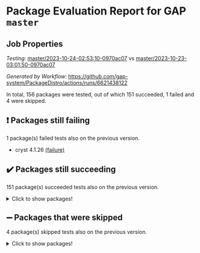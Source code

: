 # Package Evaluation Report for GAP `master`

## Job Properties

*Testing:* [master/2023-10-24-02:53:10-0970ac07](https://github.com/gap-system/PackageDistro/blob/data/reports/master/2023-10-24-02:53:10-0970ac07) vs [master/2023-10-23-03:01:50-0970ac07](https://github.com/gap-system/PackageDistro/blob/data/reports/master/2023-10-23-03:01:50-0970ac07)

*Generated by Workflow:* https://github.com/gap-system/PackageDistro/actions/runs/6621438122

In total, 156 packages were tested, out of which 151 succeeded, 1 failed and 4 were skipped.

## :exclamation: Packages still failing

1 package(s) failed tests also on the previous version.
- cryst 4.1.26 [(failure)](https://github.com/gap-system/PackageDistro/actions/runs/6621438122/job/17985839176)

## :heavy_check_mark: Packages still succeeding

151 package(s) succeeded tests also on the previous version.
<details><summary>Click to show packages!</summary>

- 4ti2interface 2023.02-04 [(success)](https://github.com/gap-system/PackageDistro/actions/runs/6621438122/job/17985833112)
- ace 5.6.2 [(success)](https://github.com/gap-system/PackageDistro/actions/runs/6621438122/job/17985834573)
- aclib 1.3.2 [(success)](https://github.com/gap-system/PackageDistro/actions/runs/6621438122/job/17985835013)
- agt 0.3.1 [(success)](https://github.com/gap-system/PackageDistro/actions/runs/6621438122/job/17985835434)
- alnuth 3.2.1 [(success)](https://github.com/gap-system/PackageDistro/actions/runs/6621438122/job/17985835999)
- anupq 3.3.0 [(success)](https://github.com/gap-system/PackageDistro/actions/runs/6621438122/job/17985837161)
- atlasrep 2.1.7 [(success)](https://github.com/gap-system/PackageDistro/actions/runs/6621438122/job/17985837342)
- autodoc 2023.06.19 [(success)](https://github.com/gap-system/PackageDistro/actions/runs/6621438122/job/17985837473)
- automata 1.15 [(success)](https://github.com/gap-system/PackageDistro/actions/runs/6621438122/job/17985837599)
- automgrp 1.3.2 [(success)](https://github.com/gap-system/PackageDistro/actions/runs/6621438122/job/17985837715)
- autpgrp 1.11 [(success)](https://github.com/gap-system/PackageDistro/actions/runs/6621438122/job/17985837809)
- cap 2023.10-07 [(success)](https://github.com/gap-system/PackageDistro/actions/runs/6621438122/job/17985837950)
- caratinterface 2.3.5 [(success)](https://github.com/gap-system/PackageDistro/actions/runs/6621438122/job/17985838066)
- cddinterface 2022.11.01 [(success)](https://github.com/gap-system/PackageDistro/actions/runs/6621438122/job/17985838173)
- circle 1.6.6 [(success)](https://github.com/gap-system/PackageDistro/actions/runs/6621438122/job/17985838280)
- classicpres 1.22 [(success)](https://github.com/gap-system/PackageDistro/actions/runs/6621438122/job/17985838395)
- cohomolo 1.6.11 [(success)](https://github.com/gap-system/PackageDistro/actions/runs/6621438122/job/17985838504)
- congruence 1.2.5 [(success)](https://github.com/gap-system/PackageDistro/actions/runs/6621438122/job/17985838607)
- corelg 1.56 [(success)](https://github.com/gap-system/PackageDistro/actions/runs/6621438122/job/17985838726)
- crime 1.6 [(success)](https://github.com/gap-system/PackageDistro/actions/runs/6621438122/job/17985838848)
- crisp 1.4.6 [(success)](https://github.com/gap-system/PackageDistro/actions/runs/6621438122/job/17985838963)
- crypting 0.10.4 [(success)](https://github.com/gap-system/PackageDistro/actions/runs/6621438122/job/17985839066)
- crystcat 1.1.10 [(success)](https://github.com/gap-system/PackageDistro/actions/runs/6621438122/job/17985839315)
- ctbllib 1.3.6 [(success)](https://github.com/gap-system/PackageDistro/actions/runs/6621438122/job/17985839439)
- cubefree 1.19 [(success)](https://github.com/gap-system/PackageDistro/actions/runs/6621438122/job/17985839547)
- curlinterface 2.3.2 [(success)](https://github.com/gap-system/PackageDistro/actions/runs/6621438122/job/17985839689)
- cvec 2.8.1 [(success)](https://github.com/gap-system/PackageDistro/actions/runs/6621438122/job/17985839819)
- datastructures 0.3.0 [(success)](https://github.com/gap-system/PackageDistro/actions/runs/6621438122/job/17985839930)
- deepthought 1.0.6 [(success)](https://github.com/gap-system/PackageDistro/actions/runs/6621438122/job/17985840041)
- design 1.8 [(success)](https://github.com/gap-system/PackageDistro/actions/runs/6621438122/job/17985840155)
- difsets 2.3.1 [(success)](https://github.com/gap-system/PackageDistro/actions/runs/6621438122/job/17985840280)
- digraphs 1.6.3 [(success)](https://github.com/gap-system/PackageDistro/actions/runs/6621438122/job/17985840408)
- edim 1.3.7 [(success)](https://github.com/gap-system/PackageDistro/actions/runs/6621438122/job/17985840515)
- example 4.3.4 [(success)](https://github.com/gap-system/PackageDistro/actions/runs/6621438122/job/17985840607)
- examplesforhomalg 2023.10-01 [(success)](https://github.com/gap-system/PackageDistro/actions/runs/6621438122/job/17985840703)
- factint 1.6.3 [(success)](https://github.com/gap-system/PackageDistro/actions/runs/6621438122/job/17985840836)
- ferret 1.0.9 [(success)](https://github.com/gap-system/PackageDistro/actions/runs/6621438122/job/17985840953)
- fga 1.5.0 [(success)](https://github.com/gap-system/PackageDistro/actions/runs/6621438122/job/17985841070)
- fining 1.5.6 [(success)](https://github.com/gap-system/PackageDistro/actions/runs/6621438122/job/17985841195)
- float 1.0.3 [(success)](https://github.com/gap-system/PackageDistro/actions/runs/6621438122/job/17985841310)
- format 1.4.3 [(success)](https://github.com/gap-system/PackageDistro/actions/runs/6621438122/job/17985841431)
- forms 1.2.9 [(success)](https://github.com/gap-system/PackageDistro/actions/runs/6621438122/job/17985841557)
- fplsa 1.2.6 [(success)](https://github.com/gap-system/PackageDistro/actions/runs/6621438122/job/17985841684)
- fr 2.4.12 [(success)](https://github.com/gap-system/PackageDistro/actions/runs/6621438122/job/17985841793)
- francy 2.0.3 [(success)](https://github.com/gap-system/PackageDistro/actions/runs/6621438122/job/17985841904)
- fwtree 1.3 [(success)](https://github.com/gap-system/PackageDistro/actions/runs/6621438122/job/17985842033)
- gapdoc 1.6.6 [(success)](https://github.com/gap-system/PackageDistro/actions/runs/6621438122/job/17985842151)
- gauss 2023.02-04 [(success)](https://github.com/gap-system/PackageDistro/actions/runs/6621438122/job/17985842268)
- gaussforhomalg 2023.10-01 [(success)](https://github.com/gap-system/PackageDistro/actions/runs/6621438122/job/17985842377)
- gbnp 1.0.5 [(success)](https://github.com/gap-system/PackageDistro/actions/runs/6621438122/job/17985842496)
- generalizedmorphismsforcap 2023.08-02 [(success)](https://github.com/gap-system/PackageDistro/actions/runs/6621438122/job/17985842604)
- genss 1.6.8 [(success)](https://github.com/gap-system/PackageDistro/actions/runs/6621438122/job/17985842752)
- gradedmodules 2023.09-01 [(success)](https://github.com/gap-system/PackageDistro/actions/runs/6621438122/job/17985842896)
- gradedringforhomalg 2023.08-01 [(success)](https://github.com/gap-system/PackageDistro/actions/runs/6621438122/job/17985843004)
- grape 4.9.0 [(success)](https://github.com/gap-system/PackageDistro/actions/runs/6621438122/job/17985843121)
- groupoids 1.73 [(success)](https://github.com/gap-system/PackageDistro/actions/runs/6621438122/job/17985843242)
- grpconst 2.6.4 [(success)](https://github.com/gap-system/PackageDistro/actions/runs/6621438122/job/17985843348)
- guarana 0.96.3 [(success)](https://github.com/gap-system/PackageDistro/actions/runs/6621438122/job/17985843487)
- guava 3.18 [(success)](https://github.com/gap-system/PackageDistro/actions/runs/6621438122/job/17985843626)
- hap 1.60 [(success)](https://github.com/gap-system/PackageDistro/actions/runs/6621438122/job/17985843769)
- hapcryst 0.1.15 [(success)](https://github.com/gap-system/PackageDistro/actions/runs/6621438122/job/17985843933)
- hecke 1.5.3 [(success)](https://github.com/gap-system/PackageDistro/actions/runs/6621438122/job/17985844101)
- help 3.5 [(success)](https://github.com/gap-system/PackageDistro/actions/runs/6621438122/job/17985844262)
- homalg 2023.10-01 [(success)](https://github.com/gap-system/PackageDistro/actions/runs/6621438122/job/17985844423)
- homalgtocas 2023.08-01 [(success)](https://github.com/gap-system/PackageDistro/actions/runs/6621438122/job/17985844577)
- idrel 2.45 [(success)](https://github.com/gap-system/PackageDistro/actions/runs/6621438122/job/17985844714)
- images 1.3.1 [(success)](https://github.com/gap-system/PackageDistro/actions/runs/6621438122/job/17985844873)
- intpic 0.3.0 [(success)](https://github.com/gap-system/PackageDistro/actions/runs/6621438122/job/17985845106)
- io 4.8.2 [(success)](https://github.com/gap-system/PackageDistro/actions/runs/6621438122/job/17985845241)
- io_forhomalg 2023.02-04 [(success)](https://github.com/gap-system/PackageDistro/actions/runs/6621438122/job/17985845376)
- irredsol 1.4.4 [(success)](https://github.com/gap-system/PackageDistro/actions/runs/6621438122/job/17985845537)
- json 2.1.1 [(success)](https://github.com/gap-system/PackageDistro/actions/runs/6621438122/job/17985845675)
- jupyterkernel 1.5.0 [(success)](https://github.com/gap-system/PackageDistro/actions/runs/6621438122/job/17985845826)
- jupyterviz 1.5.6 [(success)](https://github.com/gap-system/PackageDistro/actions/runs/6621438122/job/17985845963)
- kan 1.36 [(success)](https://github.com/gap-system/PackageDistro/actions/runs/6621438122/job/17985846094)
- kbmag 1.5.11 [(success)](https://github.com/gap-system/PackageDistro/actions/runs/6621438122/job/17985846235)
- laguna 3.9.6 [(success)](https://github.com/gap-system/PackageDistro/actions/runs/6621438122/job/17985846347)
- liealgdb 2.2.1 [(success)](https://github.com/gap-system/PackageDistro/actions/runs/6621438122/job/17985846467)
- liepring 2.8 [(success)](https://github.com/gap-system/PackageDistro/actions/runs/6621438122/job/17985846572)
- liering 2.4.2 [(success)](https://github.com/gap-system/PackageDistro/actions/runs/6621438122/job/17985846701)
- linearalgebraforcap 2023.10-04 [(success)](https://github.com/gap-system/PackageDistro/actions/runs/6621438122/job/17985846813)
- localizeringforhomalg 2023.10-01 [(success)](https://github.com/gap-system/PackageDistro/actions/runs/6621438122/job/17985846950)
- loops 3.4.3 [(success)](https://github.com/gap-system/PackageDistro/actions/runs/6621438122/job/17985847089)
- lpres 1.0.3 [(success)](https://github.com/gap-system/PackageDistro/actions/runs/6621438122/job/17985847234)
- majoranaalgebras 1.5.1 [(success)](https://github.com/gap-system/PackageDistro/actions/runs/6621438122/job/17985847346)
- mapclass 1.4.6 [(success)](https://github.com/gap-system/PackageDistro/actions/runs/6621438122/job/17985847462)
- matgrp 0.70 [(success)](https://github.com/gap-system/PackageDistro/actions/runs/6621438122/job/17985847629)
- matricesforhomalg 2023.10-01 [(success)](https://github.com/gap-system/PackageDistro/actions/runs/6621438122/job/17985847765)
- modisom 2.5.4 [(success)](https://github.com/gap-system/PackageDistro/actions/runs/6621438122/job/17985847912)
- modulepresentationsforcap 2023.10-01 [(success)](https://github.com/gap-system/PackageDistro/actions/runs/6621438122/job/17985848037)
- modules 2023.10-01 [(success)](https://github.com/gap-system/PackageDistro/actions/runs/6621438122/job/17985848171)
- monoidalcategories 2023.10-01 [(success)](https://github.com/gap-system/PackageDistro/actions/runs/6621438122/job/17985848291)
- nconvex 2022.09-01 [(success)](https://github.com/gap-system/PackageDistro/actions/runs/6621438122/job/17985848421)
- nilmat 1.4.2 [(success)](https://github.com/gap-system/PackageDistro/actions/runs/6621438122/job/17985848540)
- nock 1.5 [(success)](https://github.com/gap-system/PackageDistro/actions/runs/6621438122/job/17985848656)
- normalizinterface 1.3.6 [(success)](https://github.com/gap-system/PackageDistro/actions/runs/6621438122/job/17985848764)
- nq 2.5.10 [(success)](https://github.com/gap-system/PackageDistro/actions/runs/6621438122/job/17985848909)
- numericalsgps 1.3.1 [(success)](https://github.com/gap-system/PackageDistro/actions/runs/6621438122/job/17985849043)
- openmath 11.5.3 [(success)](https://github.com/gap-system/PackageDistro/actions/runs/6621438122/job/17985849162)
- orb 4.9.0 [(success)](https://github.com/gap-system/PackageDistro/actions/runs/6621438122/job/17985849286)
- packagemanager 1.4.1 [(success)](https://github.com/gap-system/PackageDistro/actions/runs/6621438122/job/17985849420)
- patternclass 2.4.3 [(success)](https://github.com/gap-system/PackageDistro/actions/runs/6621438122/job/17985849545)
- permut 2.0.4 [(success)](https://github.com/gap-system/PackageDistro/actions/runs/6621438122/job/17985849680)
- polenta 1.3.10 [(success)](https://github.com/gap-system/PackageDistro/actions/runs/6621438122/job/17985849816)
- polymaking 0.8.7 [(success)](https://github.com/gap-system/PackageDistro/actions/runs/6621438122/job/17985849943)
- primgrp 3.4.4 [(success)](https://github.com/gap-system/PackageDistro/actions/runs/6621438122/job/17985850085)
- profiling 2.5.4 [(success)](https://github.com/gap-system/PackageDistro/actions/runs/6621438122/job/17985850218)
- qpa 1.34 [(success)](https://github.com/gap-system/PackageDistro/actions/runs/6621438122/job/17985850338)
- quagroup 1.8.3 [(success)](https://github.com/gap-system/PackageDistro/actions/runs/6621438122/job/17985850456)
- radiroot 2.9 [(success)](https://github.com/gap-system/PackageDistro/actions/runs/6621438122/job/17985850608)
- rcwa 4.7.1 [(success)](https://github.com/gap-system/PackageDistro/actions/runs/6621438122/job/17985850712)
- rds 1.8 [(success)](https://github.com/gap-system/PackageDistro/actions/runs/6621438122/job/17985850834)
- recog 1.4.2 [(success)](https://github.com/gap-system/PackageDistro/actions/runs/6621438122/job/17985850958)
- repndecomp 1.3.0 [(success)](https://github.com/gap-system/PackageDistro/actions/runs/6621438122/job/17985851074)
- repsn 3.1.1 [(success)](https://github.com/gap-system/PackageDistro/actions/runs/6621438122/job/17985851197)
- resclasses 4.7.3 [(success)](https://github.com/gap-system/PackageDistro/actions/runs/6621438122/job/17985851386)
- ringsforhomalg 2023.09-01 [(success)](https://github.com/gap-system/PackageDistro/actions/runs/6621438122/job/17985851677)
- sco 2023.08-01 [(success)](https://github.com/gap-system/PackageDistro/actions/runs/6621438122/job/17985851786)
- scscp 2.4.1 [(success)](https://github.com/gap-system/PackageDistro/actions/runs/6621438122/job/17985851883)
- semigroups 5.3.2 [(success)](https://github.com/gap-system/PackageDistro/actions/runs/6621438122/job/17985852006)
- sglppow 2.3 [(success)](https://github.com/gap-system/PackageDistro/actions/runs/6621438122/job/17985852105)
- sgpviz 0.999.5 [(success)](https://github.com/gap-system/PackageDistro/actions/runs/6621438122/job/17985852215)
- simpcomp 2.1.14 [(success)](https://github.com/gap-system/PackageDistro/actions/runs/6621438122/job/17985852329)
- singular 2023.02.09 [(success)](https://github.com/gap-system/PackageDistro/actions/runs/6621438122/job/17985852428)
- sl2reps 1.1 [(success)](https://github.com/gap-system/PackageDistro/actions/runs/6621438122/job/17985852535)
- sla 1.5.3 [(success)](https://github.com/gap-system/PackageDistro/actions/runs/6621438122/job/17985852626)
- smallgrp 1.5.3 [(success)](https://github.com/gap-system/PackageDistro/actions/runs/6621438122/job/17985852727)
- smallsemi 0.6.13 [(success)](https://github.com/gap-system/PackageDistro/actions/runs/6621438122/job/17985852813)
- sonata 2.9.6 [(success)](https://github.com/gap-system/PackageDistro/actions/runs/6621438122/job/17985852929)
- sophus 1.27 [(success)](https://github.com/gap-system/PackageDistro/actions/runs/6621438122/job/17985853054)
- sotgrps 1.2 [(success)](https://github.com/gap-system/PackageDistro/actions/runs/6621438122/job/17985853167)
- spinsym 1.5.2 [(success)](https://github.com/gap-system/PackageDistro/actions/runs/6621438122/job/17985853297)
- standardff 1.0 [(success)](https://github.com/gap-system/PackageDistro/actions/runs/6621438122/job/17985853433)
- symbcompcc 1.3.2 [(success)](https://github.com/gap-system/PackageDistro/actions/runs/6621438122/job/17985853552)
- thelma 1.3 [(success)](https://github.com/gap-system/PackageDistro/actions/runs/6621438122/job/17985853689)
- tomlib 1.2.9 [(success)](https://github.com/gap-system/PackageDistro/actions/runs/6621438122/job/17985853828)
- toolsforhomalg 2023.10-01 [(success)](https://github.com/gap-system/PackageDistro/actions/runs/6621438122/job/17985853947)
- toric 1.9.5 [(success)](https://github.com/gap-system/PackageDistro/actions/runs/6621438122/job/17985854082)
- toricvarieties 2022.07.13 [(success)](https://github.com/gap-system/PackageDistro/actions/runs/6621438122/job/17985854201)
- transgrp 3.6.4 [(success)](https://github.com/gap-system/PackageDistro/actions/runs/6621438122/job/17985854330)
- ugaly 4.1.3 [(success)](https://github.com/gap-system/PackageDistro/actions/runs/6621438122/job/17985854467)
- unipot 1.5 [(success)](https://github.com/gap-system/PackageDistro/actions/runs/6621438122/job/17985854602)
- unitlib 4.2.0 [(success)](https://github.com/gap-system/PackageDistro/actions/runs/6621438122/job/17985854737)
- utils 0.84 [(success)](https://github.com/gap-system/PackageDistro/actions/runs/6621438122/job/17985854866)
- uuid 0.7 [(success)](https://github.com/gap-system/PackageDistro/actions/runs/6621438122/job/17985855011)
- walrus 0.9991 [(success)](https://github.com/gap-system/PackageDistro/actions/runs/6621438122/job/17985855144)
- wedderga 4.10.4 [(success)](https://github.com/gap-system/PackageDistro/actions/runs/6621438122/job/17985855274)
- xmod 2.91 [(success)](https://github.com/gap-system/PackageDistro/actions/runs/6621438122/job/17985855383)
- xmodalg 1.23 [(success)](https://github.com/gap-system/PackageDistro/actions/runs/6621438122/job/17985855511)
- yangbaxter 0.10.3 [(success)](https://github.com/gap-system/PackageDistro/actions/runs/6621438122/job/17985855629)
- zeromqinterface 0.14 [(success)](https://github.com/gap-system/PackageDistro/actions/runs/6621438122/job/17985855806)
</details>

## :heavy_minus_sign: Packages that were skipped

4 package(s) skipped tests also on the previous version.
<details><summary>Click to show packages!</summary>

- browse 1.8.21 [(skipped)](https://github.com/gap-system/PackageDistro/actions/runs/6621438122/job/17985394842)
- itc 1.5.1 [(skipped)](https://github.com/gap-system/PackageDistro/actions/runs/6621438122/job/17985394842)
- polycyclic 2.16 [(skipped)](https://github.com/gap-system/PackageDistro/actions/runs/6621438122/job/17985394842)
- xgap 4.31 [(skipped)](https://github.com/gap-system/PackageDistro/actions/runs/6621438122/job/17985394842)
</details>

